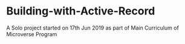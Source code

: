 # Building-with-Active-Record

A Solo project started on 17th Jun 2019 as part of Main Curriculum of Microverse Program 
